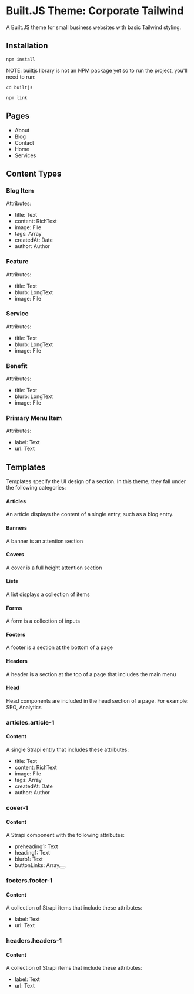 # Built.JS Theme: Corporate Tailwind

A Built.JS theme for small business websites with basic Tailwind styling.

## Installation

```
npm install
```
NOTE: builtjs library is not an NPM package yet so to run the project, you'll need to run:

````
cd builtjs
````

````
npm link
````

## Pages
- About
- Blog
- Contact
- Home
- Services

## Content Types
### Blog Item
Attributes:
- title: Text
- content: RichText
- image: File
- tags: Array<Tag>
- createdAt: Date
- author: Author

### Feature
Attributes:
- title: Text
- blurb: LongText
- image: File

### Service
Attributes:
- title: Text
- blurb: LongText
- image: File

### Benefit
Attributes:
- title: Text
- blurb: LongText
- image: File

### Primary Menu Item
Attributes:
- label: Text
- url: Text

## Templates
Templates specify the UI design of a section. In this theme, they fall under the following categories:
#### Articles
An article displays the content of a single entry, such as a blog entry.
#### Banners
A banner is an attention section
#### Covers
A cover is a full height attention section
#### Lists
A list displays a collection of items
#### Forms
A form is a collection of inputs
#### Footers
A footer is a section at the bottom of a page
#### Headers
A header is a section at the top of a page that includes the main menu
#### Head
Head components are included in the head section of a page. For example: SEO, Analytics

### articles.article-1
#### Content
A single Strapi entry that includes these attributes:
- title: Text
- content: RichText
- image: File
- tags: Array<Tag>
- createdAt: Date
- author: Author

### cover-1
#### Content
A Strapi component with the following attributes:
- preheading1: Text
- heading1: Text
- blurb1: Text
- buttonLinks: Array<Button>

### footers.footer-1
#### Content
A collection of Strapi items that include these attributes:
- label: Text
- url: Text

### headers.headers-1
#### Content
A collection of Strapi items that include these attributes:
- label: Text
- url: Text